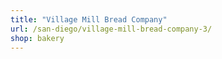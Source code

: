 ```yaml
---
title: "Village Mill Bread Company"
url: /san-diego/village-mill-bread-company-3/
shop: bakery
---
```

